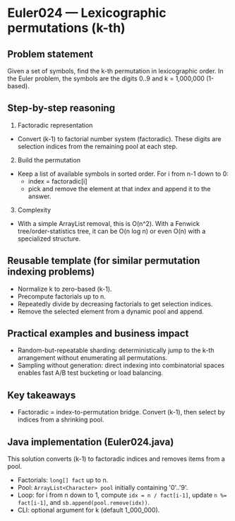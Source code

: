 # Euler024 — Lexicographic permutations (k-th)

## Problem statement

Given a set of symbols, find the k-th permutation in lexicographic order. In the Euler problem, the symbols are the digits 0..9 and k = 1,000,000 (1-based).

## Step-by-step reasoning

1) Factoradic representation
- Convert (k-1) to factorial number system (factoradic). These digits are selection indices from the remaining pool at each step.

2) Build the permutation
- Keep a list of available symbols in sorted order. For i from n-1 down to 0:
  - index = factoradic[i]
  - pick and remove the element at that index and append it to the answer.

3) Complexity
- With a simple ArrayList removal, this is O(n^2). With a Fenwick tree/order-statistics tree, it can be O(n log n) or even O(n) with a specialized structure.

## Reusable template (for similar permutation indexing problems)

- Normalize k to zero-based (k-1).
- Precompute factorials up to n.
- Repeatedly divide by decreasing factorials to get selection indices.
- Remove the selected element from a dynamic pool and append.

## Practical examples and business impact

- Random-but-repeatable sharding: deterministically jump to the k-th arrangement without enumerating all permutations.
- Sampling without generation: direct indexing into combinatorial spaces enables fast A/B test bucketing or load balancing.

## Key takeaways

- Factoradic = index-to-permutation bridge. Convert (k-1), then select by indices from a shrinking pool.

## Java implementation (Euler024.java)

This solution converts (k-1) to factoradic indices and removes items from a pool.

- Factorials: `long[] fact` up to n.
- Pool: `ArrayList<Character> pool` initially containing '0'..'9'.
- Loop: for i from n down to 1, compute `idx = n / fact[i-1]`, update `n %= fact[i-1]`, and `sb.append(pool.remove(idx))`.
- CLI: optional argument for k (default 1_000_000).

